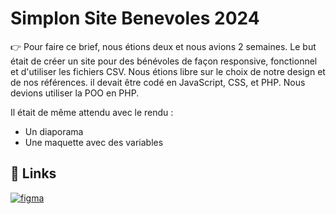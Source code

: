 # Simplon Site Benevoles 2024

👉 Pour faire ce brief, nous étions deux et nous avions 2 semaines. Le but était de créer un site pour des bénévoles de façon responsive, fonctionnel et d'utiliser les fichiers CSV. Nous étions libre sur le choix de notre design et de nos références. il devait être codé en JavaScript, CSS, et PHP. Nous devions utiliser la POO en PHP.

Il était de même attendu avec le rendu :
 - Un diaporama
 - Une maquette avec des variables


## 🔗 Links

[![figma](https://img.shields.io/badge/Figma-F24E1E?style=for-the-badge&logo=figma&logoColor=white)](https://www.figma.com/file/3DQlwLAfKS07KZbOTOMu3U/Projet-B%C3%A9n%C3%A9vole?type=design&node-id=0%3A1&mode=design&t=1JYZhEW6TREETB5E-1)
